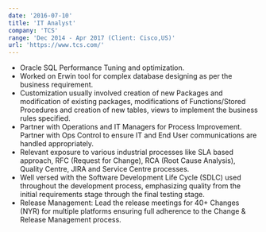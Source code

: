 ```yaml
---
date: '2016-07-10'
title: 'IT Analyst'
company: 'TCS'
range: 'Dec 2014 - Apr 2017 (Client: Cisco,US)'
url: 'https://www.tcs.com/'
---
```


- Oracle SQL Performance Tuning and optimization. 
- Worked on Erwin tool for complex database designing as per the business requirement. 
- Customization usually involved creation of new Packages and modification of existing packages, modifications of Functions/Stored Procedures and creation of new tables, views to implement the business rules specified.
- Partner with Operations and IT Managers for Process Improvement. Partner with Ops Control to ensure IT and End User communications are handled appropriately.
- Relevant exposure to various industrial processes like SLA based approach, RFC (Request for Change), RCA (Root Cause Analysis), Quality Centre, JIRA and Service Centre processes.
- Well versed with the Software Development Life Cycle (SDLC) used throughout the development process, emphasizing quality from the initial requirements stage through the final testing stage.
- Release Management: Lead the release meetings for 40+ Changes (NYR) for multiple platforms ensuring full adherence to the Change & Release Management process.
